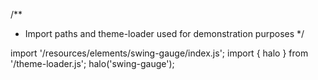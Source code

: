 <!--
type: template
name: swing-gauge
-->
/**
 * Import paths and theme-loader used for demonstration purposes
 */

import '/resources/elements/swing-gauge/index.js';
import { halo } from '/theme-loader.js';
halo('swing-gauge');
